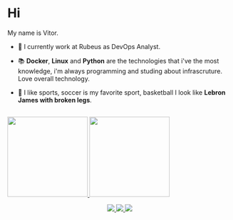 # Hi

My name is Vitor. 

- 🚀 I currently work at Rubeus as DevOps Analyst.

- 📚 **Docker**, **Linux** and **Python** are the technologies that i've the most knowledge, i'm always programming and studing about infrascruture. Love overall technology. 

- 💬 I like sports, soccer is my favorite sport, basketball I look like **Lebron James with broken legs**.
##
 <div>
  <a href="https://github.com/imVituZeron">
    <img height="180em" src="https://github-readme-stats.vercel.app/api?username=imVituZeron&show_icons=true&theme=dark&include_all_commits=true&count_private=true"/>
  <img height="180em" src="https://github-readme-stats.vercel.app/api/top-langs/?username=imVituZeron&layout=compact&langs_count=7&theme=dark"/>
</div>
  
<p align="center">
  <a href="https://gitlab.com/imVituZeron">
    <img src="https://img.shields.io/badge/GitLab-330F63?style=for-the-badge&logo=gitlab&logoColor=white" />
  </a>
  <a href="https://www.linkedin.com/in/vitor-de-paula-santos-02135a173/">
    <img src="https://img.shields.io/badge/LinkedIn-0077B5?style=for-the-badge&logo=linkedin&logoColor=white" />
  </a>
  <a href="https://www.instagram.com/vitor_zeron/">
    <img src="https://img.shields.io/badge/Instagram-E4405F?style=for-the-badge&logo=instagram&logoColor=white" />
  </a>
 
</p>
